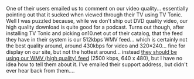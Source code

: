 One of their users emailed us to comment on our video quality... essentially pointing out that it sucked when viewed through their TV using TV Tonic. Well I was puzzled because, while we don't ship out DVD quality video, our high quality download is quite good for a podcast. Turns out though, after installing TV Tonic and picking on10.net out of their catalog, that the feed they have in their system is our 512kbps WMV feed... which is certainly not the best quality around, around 430kbps for video and 320&#215;240... fine for display on our site, but not the hottest around... instead [they should be using our WMV (high quality) feed](http://on10.net/feeds/rss/wmvhigh/) (2500 kbps, 640 x 480), but I have no idea how to tell them about it. I've emailed their support address, but didn't ever hear back from them....